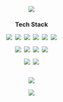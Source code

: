 <div align="center">

  <div>
    <a href="https://yoo-dev.tistory.com/">
      <img src="https://img.shields.io/badge/Tech%20blog-000000?style=flat&logo=Tistory&logoColor=white"/>
    </a>
  </div>


  ### Tech Stack 
  <p align="center">
    <img src="https://img.shields.io/badge/Java-007396?style=flat&logo=OpenJDK&logoColor=white"/>&nbsp
    <img src="https://img.shields.io/badge/SpringBoot-6DB33F?style=flat&logo=SpringBoot&logoColor=white"/>&nbsp
    <img src="https://img.shields.io/badge/Mysql-4479A1?style=flat&logo=MySql&logoColor=white"/>&nbsp
    <img src="https://img.shields.io/badge/Docker-2496ED?style=flat&logo=Docker&logoColor=white"/>&nbsp
    <img src="https://img.shields.io/badge/Linux-FCC624?style=flat&logo=Linux&logoColor=white"/>&nbsp
    <img src="https://img.shields.io/badge/AWS-232F3E?style=flat&logo=AmazonAWS&logoColor=white"/>
  </p>
  <p align="center">
    <img src="https://img.shields.io/badge/Jenkins-D24939?style=flat&logo=Jenkins&logoColor=white"/>&nbsp
    <img src="https://img.shields.io/badge/NGINX-009639?style=flat&logo=NGINX&logoColor=white"/>&nbsp
    <img src="https://img.shields.io/badge/JavaScript-F7DF1E?style=flat&logo=JavaScript&logoColor=white"/>&nbsp
    <img src="https://img.shields.io/badge/React-61DAFB?style=flat&logo=React&logoColor=white"/>
  </p>
  <p align="center">
    <img src="https://img.shields.io/badge/Kotlin-7F52FF?style=flat&logo=Kotlin&logoColor=white"/>&nbsp
    <img src="https://img.shields.io/badge/Kafka-231F20?style=flat&logo=ApacheKafka&logoColor=white"/>
  </p>

  </br>
  <div>
    <a href="https://solved.ac/yoo971202">
      <img src="http://mazassumnida.wtf/api/generate_badge?boj=yoo971202">
    </a>
  </div>

  </br>
  <div>
    <a href="https://github.com/hi0yoo">
      <img src="https://github-readme-stats.vercel.app/api?username=hi0yoo&show_icons=true&theme=prussian"/>
    </a>
  </div>

</div>

<!--
**hi0yoo/hi0yoo** is a ✨ _special_ ✨ repository because its `README.md` (this file) appears on your GitHub profile.

Here are some ideas to get you started:

- 🔭 I’m currently working on ...
- 🌱 I’m currently learning ...
- 👯 I’m looking to collaborate on ...
- 🤔 I’m looking for help with ...
- 💬 Ask me about ...
- 📫 How to reach me: ...
- 😄 Pronouns: ...
- ⚡ Fun fact: ...
-->
